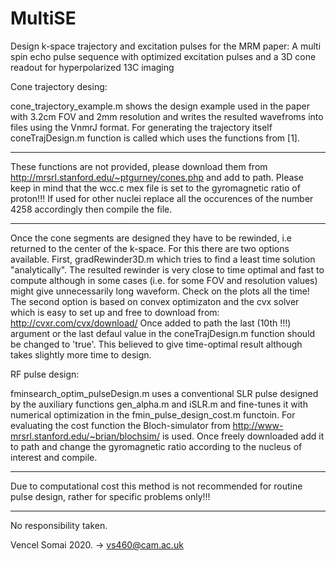 # MultiSE
Design k-space trajectory and excitation pulses for the MRM paper: A multi spin echo pulse sequence with optimized excitation pulses and a 3D cone readout for hyperpolarized 13C imaging

Cone trajectory desing:

cone_trajectory_example.m shows the design example used in the paper with 3.2cm FOV and 2mm resolution and writes the resulted wavefroms into files using the VnmrJ format. For generating the trajectory itself coneTrajDesign.m function is called which uses the functions from [1]. 

******************************************************************************************************************************************
These functions are not provided, please download them from http://mrsrl.stanford.edu/~ptgurney/cones.php and add to path. Please keep in mind that the wcc.c mex file is set to the gyromagnetic ratio of proton!!! If used for other nuclei replace all the occurences of the number 4258 accordingly then compile the file.
******************************************************************************************************************************************

Once the cone segments are designed they have to be rewinded, i.e returned to the center of the k-space. For this there are two options available. First, gradRewinder3D.m which tries to find a least time solution "analytically". The resulted rewinder is very close to time optimal and fast to compute although in some cases (i.e. for some FOV and resolution values) might give unnecessarily long waveform. Check on the plots all the time!
The second option is based on convex optimizaton and the cvx solver which is easy to set up and free to download from: http://cvxr.com/cvx/download/
Once added to path the last (10th !!!) argument or the last defaul value in the coneTrajDesign.m function should be changed to 'true'. This believed to give time-optimal result although takes slightly more time to design.


RF pulse design:

fminsearch_optim_pulseDesign.m uses a conventional SLR pulse designed by the auxiliary functions gen_alpha.m and iSLR.m and fine-tunes it with numerical optimization in the fmin_pulse_design_cost.m functoin. For evaluating the cost function the Bloch-simulator from http://www-mrsrl.stanford.edu/~brian/blochsim/ is used. Once freely downloaded add it to path and change the gyromagnetic ratio according to the nucleus of interest and compile. 

******************************************************************************************************************************************
Due to computational cost this method is not recommended for routine pulse design, rather for specific problems only!!!
******************************************************************************************************************************************

No responsibility taken.

Vencel Somai 2020. -> vs460@cam.ac.uk
